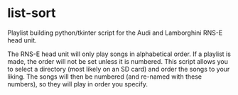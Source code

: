 list-sort
=========

Playlist building python/tkinter script for the Audi and Lamborghini RNS-E head unit.

The RNS-E head unit will only play songs in alphabetical order. If a playlist is made, the order will not be set 
unless it is numbered. This script allows you to select a directory (most likely on an SD card) and order the songs
to your liking. The songs will then be numbered (and re-named with these numbers), so they will play in order you 
specify.
